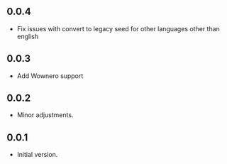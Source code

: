 ## 0.0.4

- Fix issues with convert to legacy seed for other languages other than english

## 0.0.3

- Add Wownero support
 
## 0.0.2

- Minor adjustments.

## 0.0.1

- Initial version.
